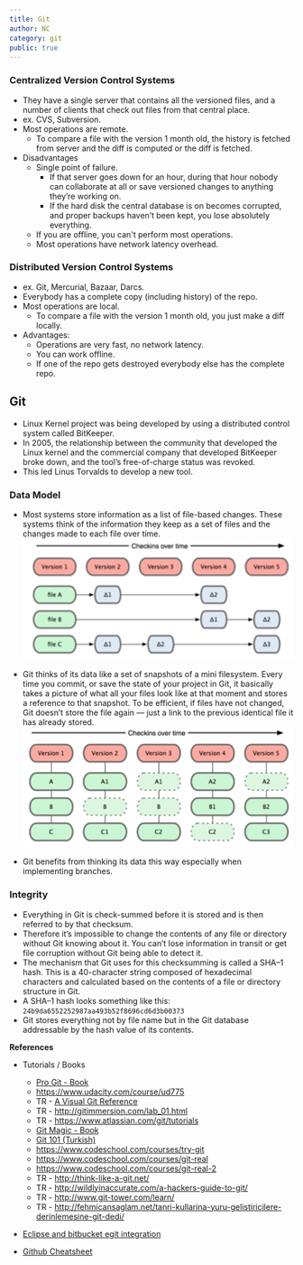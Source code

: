 ```yaml
---
title: Git
author: NC
category: git
public: true
---
```



### Centralized Version Control Systems
- They have a single server that contains all the versioned files, and a number of clients that check out files from that central place.
- ex. CVS, Subversion.
- Most operations are remote.
	- To compare a file with the version 1 month old, the history is fetched from server and the diff is computed or the diff is fetched.
- Disadvantages
	- Single point of failure.
		- If that server goes down for an hour, during that hour nobody can collaborate at all or save versioned changes to anything they’re working on.
		- If the hard disk the central database is on becomes corrupted, and proper backups haven’t been kept, you lose absolutely everything.
	- If you are offline, you can't perform most operations.
	- Most operations have network latency overhead.

### Distributed Version Control Systems

- ex. Git, Mercurial, Bazaar, Darcs.
- Everybody has a complete copy (including history) of the repo.
- Most operations are local.
	- To compare a file with the version 1 month old, you just make a diff locally.
- Advantages:
	- Operations are very fast, no network latency.
	- You can work offline.
	- If one of the repo gets destroyed everybody else has the complete repo.


## Git

- Linux Kernel project was being developed by using a distributed control system called BitKeeper.
- In 2005, the relationship between the community that developed the Linux kernel and the commercial company that developed BitKeeper broke down, and the tool’s free-of-charge status was revoked.
- This led Linus Torvalds to develop a new tool.


### Data Model

- Most systems store information as a list of file-based changes. These systems think of the information they keep as a set of files and the changes made to each file over time.
![](/img/vcs_data_model.png)

- Git thinks of its data like a set of snapshots of a mini filesystem. Every time you commit, or save the state of your project in Git, it basically takes a picture of what all your files look like at that moment and stores a reference to that snapshot. To be efficient, if files have not changed, Git doesn’t store the file again — just a link to the previous identical file it has already stored.
![](/img/git_data_model.png)

- Git benefits from thinking its data this way especially when implementing branches.



### Integrity

- Everything in Git is check-summed before it is stored and is then referred to by that checksum.
- Therefore it’s impossible to change the contents of any file or directory without Git knowing about it. You can’t lose information in transit or get file corruption without Git being able to detect it.
- The mechanism that Git uses for this checksumming is called a SHA–1 hash. This is a 40-character string composed of hexadecimal characters and calculated based on the contents of a file or directory structure in Git.
- A SHA–1 hash looks something like this: `24b9da6552252987aa493b52f8696cd6d3b00373`
- Git stores everything not by file name but in the Git database addressable by the hash value of its contents.


**References**

- Tutorials / Books
	- [Pro Git - Book](http://git-scm.com/book)
	- <https://www.udacity.com/course/ud775>
	- TR - [A Visual Git Reference](http://marklodato.github.io/visual-git-guide/index-en.html)
	- TR - <http://gitimmersion.com/lab_01.html>
	- TR - <https://www.atlassian.com/git/tutorials>
	- [Git Magic - Book](http://www-cs-students.stanford.edu/~blynn/gitmagic/)
	- [Git 101 (Turkish)](http://aliozgur.gitbooks.io/git101/)
	- <https://www.codeschool.com/courses/try-git>
	- <https://www.codeschool.com/courses/git-real>
	- <https://www.codeschool.com/courses/git-real-2>
	- TR - <http://think-like-a-git.net/>
	- TR - <http://wildlyinaccurate.com/a-hackers-guide-to-git/>
	- TR - <http://www.git-tower.com/learn/>
	- TR - <http://fehmicansaglam.net/tanri-kullarina-yuru-gelistiricilere-derinlemesine-git-dedi/>

- [Eclipse and bitbucket egit integration](http://wangpidong.blogspot.com.tr/2012/05/how-to-use-bitbucket-with-egit-in.html)
- [Github Cheatsheet](https://github.com/tiimgreen/github-cheat-sheet)

